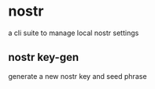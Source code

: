 # nostr
a cli suite to manage local nostr settings

## nostr key-gen
generate a new nostr key and seed phrase
